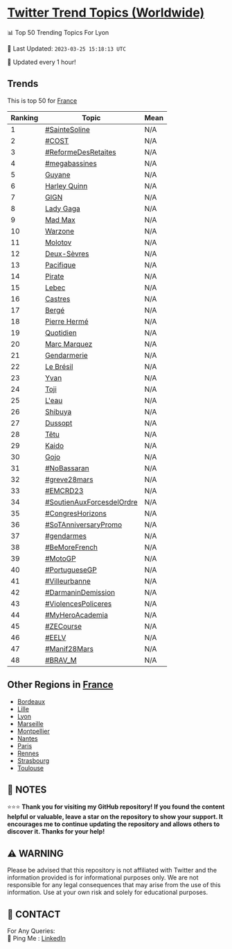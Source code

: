 [Twitter Trend Topics (Worldwide)](https://github.com/ErcinDedeoglu/Twitter-Trend-Topics)
==========


📊 Top 50 Trending Topics For Lyon

📆 Last Updated: `2023-03-25 15:18:13 UTC`

🔧 Updated every 1 hour!


## Trends

This is top 50 for [France](</France>)

| Ranking | Topic | Mean |
| ------- | ------------ | ------------ |
| 1 | [#SainteSoline](http://twitter.com/search?q=%23SainteSoline) | N/A |
| 2 | [#COST](http://twitter.com/search?q=%23COST) | N/A |
| 3 | [#ReformeDesRetaites](http://twitter.com/search?q=%23ReformeDesRetaites) | N/A |
| 4 | [#megabassines](http://twitter.com/search?q=%23megabassines) | N/A |
| 5 | [Guyane](http://twitter.com/search?q=Guyane) | N/A |
| 6 | [Harley Quinn](http://twitter.com/search?q=Harley+Quinn) | N/A |
| 7 | [GIGN](http://twitter.com/search?q=GIGN) | N/A |
| 8 | [Lady Gaga](http://twitter.com/search?q=Lady+Gaga) | N/A |
| 9 | [Mad Max](http://twitter.com/search?q=Mad+Max) | N/A |
| 10 | [Warzone](http://twitter.com/search?q=Warzone) | N/A |
| 11 | [Molotov](http://twitter.com/search?q=Molotov) | N/A |
| 12 | [Deux-Sèvres](http://twitter.com/search?q=Deux-S%c3%a8vres) | N/A |
| 13 | [Pacifique](http://twitter.com/search?q=Pacifique) | N/A |
| 14 | [Pirate](http://twitter.com/search?q=Pirate) | N/A |
| 15 | [Lebec](http://twitter.com/search?q=Lebec) | N/A |
| 16 | [Castres](http://twitter.com/search?q=Castres) | N/A |
| 17 | [Bergé](http://twitter.com/search?q=Berg%c3%a9) | N/A |
| 18 | [Pierre Hermé](http://twitter.com/search?q=Pierre+Herm%c3%a9) | N/A |
| 19 | [Quotidien](http://twitter.com/search?q=Quotidien) | N/A |
| 20 | [Marc Marquez](http://twitter.com/search?q=Marc+Marquez) | N/A |
| 21 | [Gendarmerie](http://twitter.com/search?q=Gendarmerie) | N/A |
| 22 | [Le Brésil](http://twitter.com/search?q=Le+Br%c3%a9sil) | N/A |
| 23 | [Yvan](http://twitter.com/search?q=Yvan) | N/A |
| 24 | [Toji](http://twitter.com/search?q=Toji) | N/A |
| 25 | [L'eau](http://twitter.com/search?q=L%27eau) | N/A |
| 26 | [Shibuya](http://twitter.com/search?q=Shibuya) | N/A |
| 27 | [Dussopt](http://twitter.com/search?q=Dussopt) | N/A |
| 28 | [Têtu](http://twitter.com/search?q=T%c3%aatu) | N/A |
| 29 | [Kaido](http://twitter.com/search?q=Kaido) | N/A |
| 30 | [Gojo](http://twitter.com/search?q=Gojo) | N/A |
| 31 | [#NoBassaran](http://twitter.com/search?q=%23NoBassaran) | N/A |
| 32 | [#greve28mars](http://twitter.com/search?q=%23greve28mars) | N/A |
| 33 | [#EMCRD23](http://twitter.com/search?q=%23EMCRD23) | N/A |
| 34 | [#SoutienAuxForcesdelOrdre](http://twitter.com/search?q=%23SoutienAuxForcesdelOrdre) | N/A |
| 35 | [#CongresHorizons](http://twitter.com/search?q=%23CongresHorizons) | N/A |
| 36 | [#SoTAnniversaryPromo](http://twitter.com/search?q=%23SoTAnniversaryPromo) | N/A |
| 37 | [#gendarmes](http://twitter.com/search?q=%23gendarmes) | N/A |
| 38 | [#BeMoreFrench](http://twitter.com/search?q=%23BeMoreFrench) | N/A |
| 39 | [#MotoGP](http://twitter.com/search?q=%23MotoGP) | N/A |
| 40 | [#PortugueseGP](http://twitter.com/search?q=%23PortugueseGP) | N/A |
| 41 | [#Villeurbanne](http://twitter.com/search?q=%23Villeurbanne) | N/A |
| 42 | [#DarmaninDemission](http://twitter.com/search?q=%23DarmaninDemission) | N/A |
| 43 | [#ViolencesPoliceres](http://twitter.com/search?q=%23ViolencesPoliceres) | N/A |
| 44 | [#MyHeroAcademia](http://twitter.com/search?q=%23MyHeroAcademia) | N/A |
| 45 | [#ZECourse](http://twitter.com/search?q=%23ZECourse) | N/A |
| 46 | [#EELV](http://twitter.com/search?q=%23EELV) | N/A |
| 47 | [#Manif28Mars](http://twitter.com/search?q=%23Manif28Mars) | N/A |
| 48 | [#BRAV_M](http://twitter.com/search?q=%23BRAV_M) | N/A |



## Other Regions in [France](</France>)

* [Bordeaux](</France/Bordeaux.md>)
* [Lille](</France/Lille.md>)
* [Lyon](</France/Lyon.md>)
* [Marseille](</France/Marseille.md>)
* [Montpellier](</France/Montpellier.md>)
* [Nantes](</France/Nantes.md>)
* [Paris](</France/Paris.md>)
* [Rennes](</France/Rennes.md>)
* [Strasbourg](</France/Strasbourg.md>)
* [Toulouse](</France/Toulouse.md>)



## 📝 NOTES

⭐⭐⭐ **Thank you for visiting my GitHub repository! If you found the content helpful or valuable, leave a star on the repository to show your support. It encourages me to continue updating the repository and allows others to discover it. Thanks for your help!**


## ⚠️ WARNING

Please be advised that this repository is not affiliated with Twitter and the information provided is for informational purposes only. We are not responsible for any legal consequences that may arise from the use of this information. Use at your own risk and solely for educational purposes.


## 📨 CONTACT

 For Any Queries:  
            🏓 Ping Me : [LinkedIn](https://www.linkedin.com/in/ercindedeoglu/)
